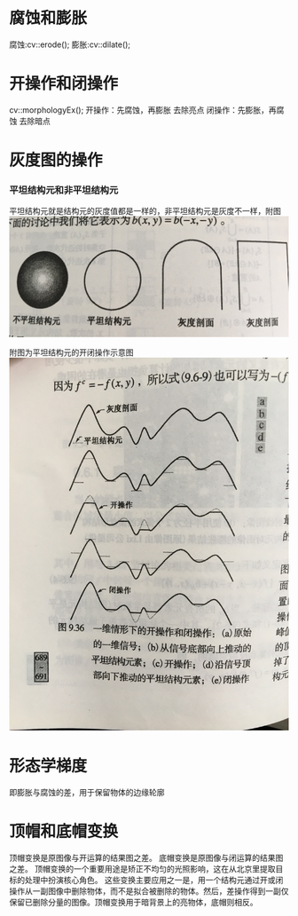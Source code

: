 #  腐蚀和膨胀
腐蚀:cv::erode();
膨胀:cv::dilate();


# 开操作和闭操作
cv::morphologyEx();
开操作：先腐蚀，再膨胀  	去除亮点
闭操作：先膨胀，再腐蚀		去除暗点

# 灰度图的操作
###	平坦结构元和非平坦结构元
平坦结构元就是结构元的灰度值都是一样的，非平坦结构元是灰度不一样，附图
![image](./imgs/002.jpg)


附图为平坦结构元的开闭操作示意图
![image](./imgs/001.jpg)


# 形态学梯度
即膨胀与腐蚀的差，用于保留物体的边缘轮廓

# 顶帽和底帽变换
顶帽变换是原图像与开运算的结果图之差。
底帽变换是原图像与闭运算的结果图之差。
顶帽变换的一个重要用途是矫正不均匀的光照影响，这在从北京里提取目标的处理中扮演核心角色。
这些变换主要应用之一是，用一个结构元通过开或闭操作从一副图像中删除物体，而不是拟合被删除的物体。然后，差操作得到一副仅保留已删除分量的图像。顶帽变换用于暗背景上的亮物体，底帽则相反。


